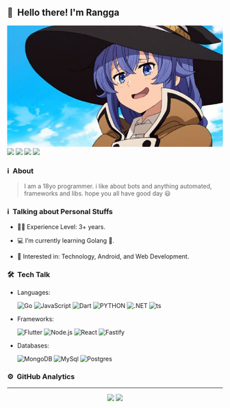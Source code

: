 ## 👋 &nbsp;Hello there! I'm Rangga

![banner](https://raw.githubusercontent.com/ItzNgga/ItzNgga/master/banner.jpeg)
[<img src="https://img.shields.io/badge/WhatsApp-25D366?style=for-the-badge&logo=whatsapp&logoColor=white"/>](https://api.whatsapp.com/send/?phone=6281297980063)
[<img src="https://img.shields.io/badge/Gmail-D14836?style=for-the-badge&logo=gmail&logoColor=white"/>](https://inbox.google.com/mail/?view=cm&fs=1&to=rangganak094@gmail.com) 
[<img src="https://img.shields.io/badge/linkedin-%230077B5.svg?&style=for-the-badge&logo=linkedin&logoColor=white"/>](https://www.linkedin.com/in/rangga-septian-hendiansyah-98029420a/) 
[<img src = "https://img.shields.io/badge/instagram-%23E4405F.svg?&style=for-the-badge&logo=instagram&logoColor=white">](https://www.instagram.com/itzngga/)

### ℹ️ &nbsp;About
> I am a 18yo programmer. i like about bots and anything automated, frameworks and libs. hope you all have good day 😃

### ℹ️ &nbsp;Talking about Personal Stuffs

- 👨‍🎓 Experience Level: 3+ years.

- 💻 I’m currently learning Golang 🚀.

- 🧩 Interested in: Technology, Android, and Web Development.

### 🛠 &nbsp;Tech Talk

- Languages: &nbsp;

  ![Go](https://img.shields.io/badge/go-%2300ADD8.svg?style=for-the-badge&logo=go&logoColor=white)
  ![JavaScript](https://img.shields.io/badge/JavaScript-323330?style=for-the-badge&logo=javascript&logoColor=F7DF1E)
  ![Dart](https://img.shields.io/badge/Dart-0175C2?style=for-the-badge&logo=dart&logoColor=white)
  ![PYTHON](https://img.shields.io/badge/Python-14354C?style=for-the-badge&logo=python&logoColor=white)
  ![.NET](https://img.shields.io/badge/.NET-5C2D91?style=for-the-badge&logo=.net&logoColor=white)
  ![ts](https://img.shields.io/badge/TypeScript-007ACC?style=for-the-badge&logo=typescript&logoColor=white)
  

- Frameworks: &nbsp;

  ![Flutter](https://img.shields.io/badge/Flutter-02569B?style=for-the-badge&logo=flutter&logoColor=white)
  ![Node.js](https://img.shields.io/badge/Node.js-43853D?style=for-the-badge&logo=node.js&logoColor=white)
  ![React](https://img.shields.io/badge/React-20232A?style=for-the-badge&logo=react&logoColor=61DAFB)
  ![Fastify](https://img.shields.io/badge/fastify-%23000000.svg?style=for-the-badge&logo=fastify&logoColor=white)
  
- Databases: &nbsp;

  ![MongoDB](https://img.shields.io/badge/MongoDB-4EA94B?style=for-the-badge&logo=mongodb&logoColor=white)
  ![MySql](https://img.shields.io/badge/MySQL-00000F?style=for-the-badge&logo=mysql&logoColor=white)
  ![Postgres](https://img.shields.io/badge/postgres-%23316192.svg?style=for-the-badge&logo=postgresql&logoColor=white)
  
### ⚙️ &nbsp;GitHub Analytics

***
<p align = "center">
  <img src="https://github-readme-stats.vercel.app/api?username=ItzNgga&&show_icons=true&title_color=ffffff&icon_color=bb2acf&text_color=daf7dc&bg_color=151515&hide_border=true&line_height=27&include_all_commits=true&count_private=true">
  <img src="https://github-readme-stats.vercel.app/api/top-langs/?username=ItzNgga&theme=dark&hide_border=true&layout=compact">
</p>
